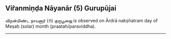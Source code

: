 ## Vir̂anmiṇḍa Nāyanār (5) Gurupūjai
விறன்மிண்ட நாயனார் (௫) குருபூஜை is observed on Ārdrā nakṣhatram day of Meṣaḥ (solar) month (praatah/paraviddha).



---
